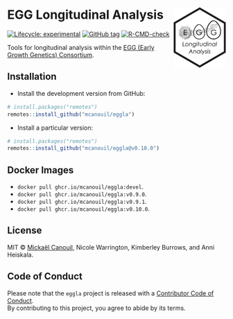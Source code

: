 
<!-- README.md is generated from README.Rmd. Please edit that file -->

# EGG Longitudinal Analysis <img src="man/figures/logo.png" align="right" width="120" />

<!-- badges: start -->

[![Lifecycle:
experimental](https://img.shields.io/badge/lifecycle-experimental-orange.svg)](https://www.tidyverse.org/lifecycle/#experimental)
[![GitHub
tag](https://img.shields.io/github/tag/mcanouil/eggla.svg?label=latest%20tag&include_prereleases)](https://github.com/mcanouil/eggla)
[![R-CMD-check](https://github.com/mcanouil/eggla/workflows/R-CMD-check/badge.svg)](https://github.com/mcanouil/eggla/actions)
<!-- badges: end -->

Tools for longitudinal analysis within the [EGG (Early Growth Genetics)
Consortium](http://egg-consortium.org/).

## Installation

-   Install the development version from GitHub:

``` r
# install.packages("remotes")
remotes::install_github("mcanouil/eggla")
```

-   Install a particular version:

``` r
# install.packages("remotes")
remotes::install_github("mcanouil/eggla@v0.10.0")
```

## Docker Images

-   `docker pull ghcr.io/mcanouil/eggla:devel`.
-   `docker pull ghcr.io/mcanouil/eggla:v0.9.0`.
-   `docker pull ghcr.io/mcanouil/eggla:v0.9.1`.
-   `docker pull ghcr.io/mcanouil/eggla:v0.10.0`.

## License

MIT © [Mickaël Canouil](https://mickael.canouil.fr/), Nicole Warrington,
Kimberley Burrows, and Anni Heiskala.

## Code of Conduct

Please note that the `eggla` project is released with a [Contributor
Code of
Conduct](https://contributor-covenant.org/version/2/0/CODE_OF_CONDUCT.html).  
By contributing to this project, you agree to abide by its terms.
